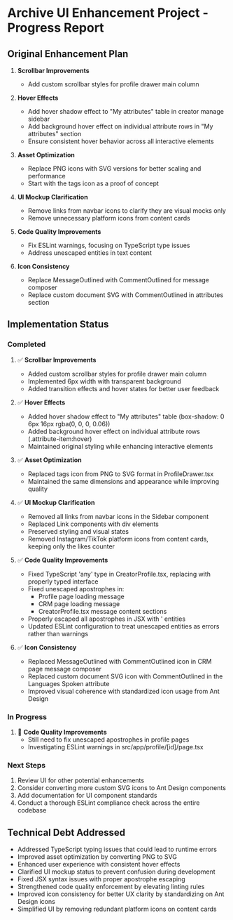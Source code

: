 # Archive UI Enhancement Project - Progress Report

## Original Enhancement Plan

1. **Scrollbar Improvements**
   - Add custom scrollbar styles for profile drawer main column

2. **Hover Effects**
   - Add hover shadow effect to "My attributes" table in creator manage sidebar
   - Add background hover effect on individual attribute rows in "My attributes" section
   - Ensure consistent hover behavior across all interactive elements

3. **Asset Optimization**
   - Replace PNG icons with SVG versions for better scaling and performance
   - Start with the tags icon as a proof of concept

4. **UI Mockup Clarification**
   - Remove links from navbar icons to clarify they are visual mocks only
   - Remove unnecessary platform icons from content cards

5. **Code Quality Improvements**
   - Fix ESLint warnings, focusing on TypeScript type issues
   - Address unescaped entities in text content

6. **Icon Consistency**
   - Replace MessageOutlined with CommentOutlined for message composer
   - Replace custom document SVG with CommentOutlined in attributes section

## Implementation Status

### Completed

1. ✅ **Scrollbar Improvements**
   - Added custom scrollbar styles for profile drawer main column
   - Implemented 6px width with transparent background
   - Added transition effects and hover states for better user feedback

2. ✅ **Hover Effects**
   - Added hover shadow effect to "My attributes" table (box-shadow: 0 6px 16px rgba(0, 0, 0, 0.06))
   - Added background hover effect on individual attribute rows (.attribute-item:hover)
   - Maintained original styling while enhancing interactive elements

3. ✅ **Asset Optimization**
   - Replaced tags icon from PNG to SVG format in ProfileDrawer.tsx
   - Maintained the same dimensions and appearance while improving quality

4. ✅ **UI Mockup Clarification**
   - Removed all links from navbar icons in the Sidebar component
   - Replaced Link components with div elements
   - Preserved styling and visual states
   - Removed Instagram/TikTok platform icons from content cards, keeping only the likes counter

5. ✅ **Code Quality Improvements**
   - Fixed TypeScript 'any' type in CreatorProfile.tsx, replacing with properly typed interface
   - Fixed unescaped apostrophes in:
     - Profile page loading message
     - CRM page loading message
     - CreatorProfile.tsx message content sections
   - Properly escaped all apostrophes in JSX with &apos; entities
   - Updated ESLint configuration to treat unescaped entities as errors rather than warnings

6. ✅ **Icon Consistency**
   - Replaced MessageOutlined with CommentOutlined icon in CRM page message composer
   - Replaced custom document SVG icon with CommentOutlined in the Languages Spoken attribute
   - Improved visual coherence with standardized icon usage from Ant Design

### In Progress

1. 🔄 **Code Quality Improvements**
   - Still need to fix unescaped apostrophes in profile pages
   - Investigating ESLint warnings in src/app/profile/[id]/page.tsx

### Next Steps

1. Review UI for other potential enhancements
2. Consider converting more custom SVG icons to Ant Design components
3. Add documentation for UI component standards
4. Conduct a thorough ESLint compliance check across the entire codebase

## Technical Debt Addressed

- Addressed TypeScript typing issues that could lead to runtime errors
- Improved asset optimization by converting PNG to SVG
- Enhanced user experience with consistent hover effects
- Clarified UI mockup status to prevent confusion during development
- Fixed JSX syntax issues with proper apostrophe escaping
- Strengthened code quality enforcement by elevating linting rules
- Improved icon consistency for better UX clarity by standardizing on Ant Design icons
- Simplified UI by removing redundant platform icons on content cards
